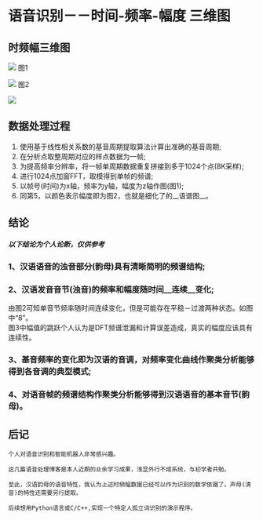 #  语音识别－－时间-频率-幅度  三维图
## 时频幅三维图
![](file:///E:/SpeakRecognize/语音0-10_时间_频率_幅度_三维图.png)
图1  

![](file:///E:/SpeakRecognize/0_10精细语谱图.png)
图2  

![](file:///E:/SpeakRecognize/语音0单周期扩展三维时频图.png)

##  数据处理过程    

1.  使用基于线性相关系数的基音周期提取算法计算出准确的基音周期;  
2.  在分析点取整周期对应的样点数据为一帧;  
3.  为提高频率分辨率，将一帧单周期数据重复拼接到多于1024个点(8K采样);
4.  进行1024点加窗FFT，取模得到单帧的频谱;
5.  以帧号(时间)为x轴，频率为y轴，幅度为z轴作图(图1);
6.  同第5，以颜色表示幅度即为图2，也就是细化了的__语谱图__。


##  结论  
##### 以下结论为个人论断，仅供参考  
###  1、汉语语音的浊音部分(韵母)具有清晰简明的频谱结构;  
###  2、汉语发音音节(浊音)的频率和幅度随时间__连续__变化;  
由图2可知单音节频率随时间连续变化，但是可能存在平稳－过渡两种状态。如图中“8”。  
图3中幅值的跳跃个人认为是DFT频谱泄漏和计算误差造成，真实的幅度应该具有连续性。
###  3、基音频率的变化即为汉语的音调，对频率变化曲线作聚类分析能够得到各音调的典型模式;  
###  4、对语音帧的频谱结构作聚类分析能够得到汉语语音的基本音节(韵母)。


##  后记  
    个人对语音识别和智能机器人非常感兴趣。
    
    这几篇语音处理博客是本人近期的业余学习成果，浅显外行不成系统，与初学者共勉。

    至此，汉语韵母的语音特性，我认为上述时频幅数据已经可以作为识别的数学依据了。声母(清音)的特性还需要另行提取。

    后续想用Python语言或C/C++,实现一个特定人孤立词识别的演示程序。
